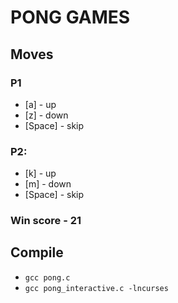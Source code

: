 # PONG GAMES

## Moves 
### P1
- [a] - up 
- [z] - down 
- [Space] - skip
### P2: 
- [k] - up 
- [m] - down 
- [Space] - skip
### Win score - 21

## Compile
- ```gcc pong.c```
- ```gcc pong_interactive.c -lncurses```
